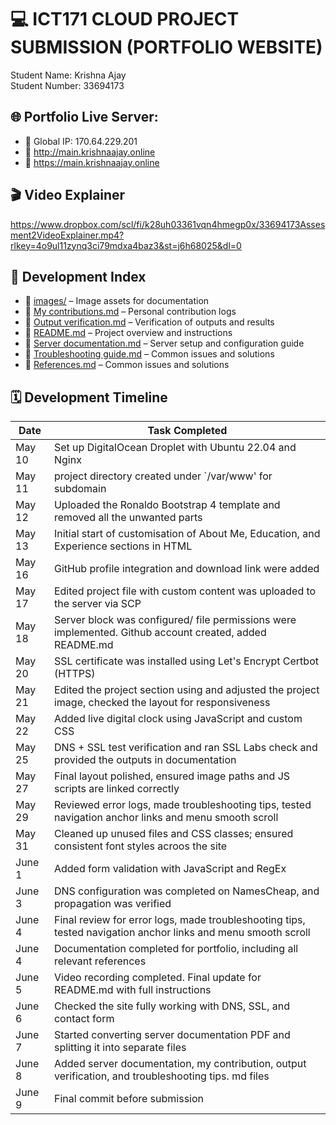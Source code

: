 # :computer: ICT171 CLOUD PROJECT SUBMISSION (PORTFOLIO WEBSITE)
Student Name: Krishna Ajay  
Student Number: 33694173

## :globe_with_meridians: Portfolio Live Server:  
- :link: Global IP: 170.64.229.201
- :link: http://main.krishnaajay.online
- :link: https://main.krishnaajay.online 

## 🎬 Video Explainer
https://www.dropbox.com/scl/fi/k28uh03361vqn4hmegp0x/33694173Assesment2VideoExplainer.mp4?rlkey=4o9ul11zynq3ci79mdxa4baz3&st=j6h68025&dl=0

## 📌 Development Index

- :file_folder: [images/](images/) – Image assets for documentation
- :page_facing_up: [My contributions.md](My%20contributions.md) – Personal contribution logs
- :page_facing_up: [Output verification.md](Output%20verification.md) – Verification of outputs and results
- :page_facing_up: [README.md](README.md) – Project overview and instructions
- :page_facing_up: [Server documentation.md](Server%20documentation.md) – Server setup and configuration guide
- :page_facing_up: [Troubleshooting guide.md](Troubleshooting%20guide.md) – Common issues and solutions
- :page_facing_up: [References.md](References%20.md) – Common issues and solutions

## 🗓️ Development Timeline

| Date        | Task Completed                                                                                               |
|-------------|--------------------------------------------------------------------------------------------------------------| 
| May 10      | Set up DigitalOcean Droplet with Ubuntu 22.04 and Nginx                                                      |
| May 11      | project directory created under `/var/www' for subdomain                                                     |
| May 12      | Uploaded the Ronaldo Bootstrap 4 template and removed all the unwanted parts                                 |
| May 13      | Initial start of customisation of About Me, Education, and Experience sections in HTML                       |                                          
| May 16      | GitHub profile integration and download link were added                                                      |
| May 17      | Edited project file with custom content was uploaded to the server via SCP                                   |
| May 18      | Server block was configured/ file permissions were implemented. Github account created, added README.md      |                        
| May 20      | SSL certificate was installed using Let's Encrypt Certbot (HTTPS)                                            |
| May 21      | Edited the project section using and adjusted the project image, checked the layout for responsiveness       |
| May 22      | Added live digital clock using JavaScript and custom CSS                                                     |
| May 25      | DNS + SSL test verification and ran SSL Labs check and provided the outputs in documentation                 |
| May 27      | Final layout polished, ensured image paths and JS scripts are linked correctly                               |
| May 29      | Reviewed error logs, made troubleshooting tips, tested navigation anchor links and menu smooth scroll        |
| May 31      | Cleaned up unused files and CSS classes; ensured consistent font styles acroos the site                      |
| June 1      | Added form validation with JavaScript and RegEx                                                              |
| June 3      | DNS configuration was completed on NamesCheap, and propagation was verified                                  |
| June 4      | Final review for error logs, made troubleshooting tips, tested navigation anchor links and menu smooth scroll|
| June 4      | Documentation completed for portfolio, including all relevant references                                     |
| June 5      | Video recording completed. Final update for README.md with full instructions                                 |
| June 6      | Checked the site fully working with DNS, SSL, and contact form                                               |
| June 7      | Started converting server documentation PDF and splitting it into separate files                             |
| June 8      | Added server documentation, my contribution, output verification, and troubleshooting tips. md files         |  
| June 9      | Final commit before submission                                                                               |


